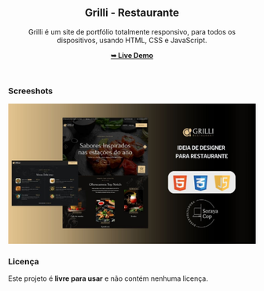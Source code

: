 <div align="center">

<h2 align="center">Grilli - Restaurante</h2>

Grilli é um site de portfólio totalmente responsivo, para todos os dispositivos, usando HTML, CSS e JavaScript.  

<a href=""><strong>➥ Live Demo</strong></a>

 </div>

<br />
 

### Screeshots

![Grilli Desktop Demo](./readme-images/desktop-demo.jpg "Desktop Demo")

### Licença

Este projeto é **livre para usar** e não contém nenhuma licença.